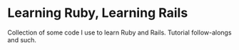 Learning Ruby, Learning Rails
=============================

Collection of some code I use to learn Ruby and Rails.
Tutorial follow-alongs and such.
